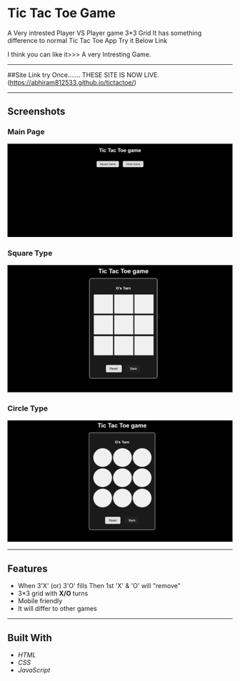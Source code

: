 # Tic Tac Toe Game
A Very intrested Player VS Player game 3*3 Grid 
It has something difference to normal Tic Tac Toe App
Try it Below Link 

I think you can like it>>>
A very Intresting Game.

---

##Site Link try Once.......
THESE SITE IS NOW LIVE.
(https://abhiram812533.github.io/tictactoe/)

---

## Screenshots 

### Main Page
![Selecting type](select.png)

### Square Type 
![square](square.png)

### Circle Type 
![Circle](Circle.png)

---

## Features
- When 3'X' (or) 3'O' fills Then 1st 'X' & 'O' will "remove"
-  3*3 grid with **X/O** turns 
-  Mobile friendly  
- It will differ to other games 

---

##  Built With
- *HTML*  
- *CSS*  
- *JavaScript*  
